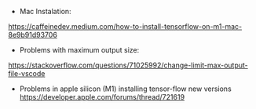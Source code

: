 - Mac Instalation:

https://caffeinedev.medium.com/how-to-install-tensorflow-on-m1-mac-8e9b91d93706

- Problems with maximum output size:

https://stackoverflow.com/questions/71025992/change-limit-max-output-file-vscode

- Problems in apple silicon (M1) installing tensor-flow new versions
https://developer.apple.com/forums/thread/721619